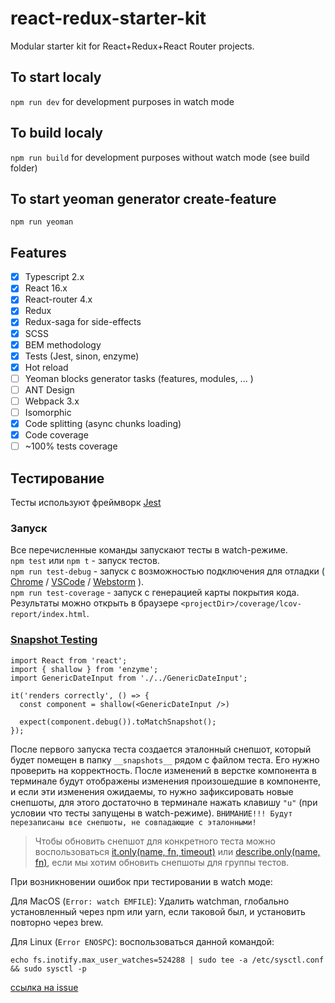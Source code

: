 # react-redux-starter-kit
Modular starter kit for React+Redux+React Router projects.

## To start localy
```npm run dev``` for development purposes in watch mode

## To build localy
```npm run build``` for development purposes without watch mode (see build folder)

## To start yeoman generator create-feature
```npm run yeoman```

## Features
- [x] Typescript 2.x
- [x] React 16.x
- [x] React-router 4.x
- [x] Redux
- [x] Redux-saga for side-effects
- [x] SCSS
- [x] BEM methodology
- [x] Tests (Jest, sinon, enzyme)
- [x] Hot reload
- [ ] Yeoman blocks generator tasks (features, modules, ... )
- [ ] ANT Design
- [ ] Webpack 3.x
- [ ] Isomorphic
- [x] Code splitting (async chunks loading)
- [x] Code coverage
- [ ] ~100% tests coverage

## Тестирование

Тесты используют фреймворк [Jest](http://facebook.github.io/jest/)

### Запуск

Все перечисленные команды запускают тесты в watch-режиме.  
`npm test` или `npm t` - запуск тестов.  
`npm run test-debug` - запуск с возможностью подключения для отладки
(
  [Chrome](http://facebook.github.io/jest/docs/en/troubleshooting.html#content) /
  [VSCode](http://facebook.github.io/jest/docs/en/troubleshooting.html#debugging-in-vs-code) /
  [Webstorm](http://facebook.github.io/jest/docs/en/troubleshooting.html#debugging-in-webstorm)
).  
`npm run test-coverage` - запуск с генерацией карты покрытия кода. Результаты можно открыть в браузере `<projectDir>/coverage/lcov-report/index.html`.

### [Snapshot Testing](http://facebook.github.io/jest/docs/en/snapshot-testing.html#content)

```
import React from 'react';
import { shallow } from 'enzyme';
import GenericDateInput from './../GenericDateInput';

it('renders correctly', () => {
  const component = shallow(<GenericDateInput />)

  expect(component.debug()).toMatchSnapshot();
});
```

После первого запуска теста создается эталонный снепшот, который будет помещен в папку `__snapshots__` рядом с файлом
теста. Его нужно проверить на корректность. После изменений в верстке компонента в терминале будут отображены изменения
произошедшие в компоненте, и если эти изменения ожидаемы, то нужно зафиксировать новые снепшоты, для этого достаточно
в терминале нажать клавишу `"u"` (при условии что тесты запущены в watch-режиме). `ВНИМАНИЕ!!! Будут перезаписаны все снепшоты,
не совпадающие с эталонными!`

> Чтобы обновить снепшот для конкретного теста можно воспользоваться [it.only(name, fn, timeout)](http://facebook.github.io/jest/docs/en/api.html#testonlyname-fn-timeout) или [describe.only(name, fn)](http://facebook.github.io/jest/docs/en/api.html#describeonlyname-fn), если мы хотим обновить снепшоты для группы тестов.

При возникновении ошибок при тестировании в watch моде:

Для MacOS (`Error: watch EMFILE`): Удалить watchman, глобально установленный через npm или yarn, если таковой был, и установить повторно через brew.

Для Linux (`Error ENOSPC`): воспользоваться данной командой:
```
echo fs.inotify.max_user_watches=524288 | sudo tee -a /etc/sysctl.conf && sudo sysctl -p
``` 
[ссылка на issue](https://github.com/facebook/jest/issues/3254)
